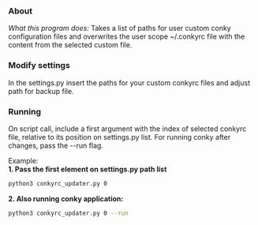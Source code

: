 ### About
*What this program does:*
Takes a list of paths for user custom conky configuration files and overwrites the user scope ~/.conkyrc file with the content from the selected custom file.

### Modify settings
In the settings.py insert the paths for your custom conkyrc files and adjust path for backup file.

### Running
On script call, include a first argument with the index of selected conkyrc file, relative to its position on settings.py list.
For running conky after changes, pass the --run flag.

Example:<br>
**1. Pass the first element on settings.py path list**
```sh
python3 conkyrc_updater.py 0
```
**2. Also running conky application:**
```sh
python3 conkyrc_updater.py 0 --run
```
